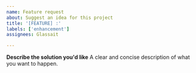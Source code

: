 ```yaml
---
name: Feature request
about: Suggest an idea for this project
title: '[FEATURE] :'
labels: ['enhancement']
assignees: Glassait

---
```


**Describe the solution you'd like**
A clear and concise description of what you want to happen.
